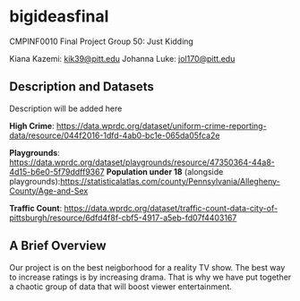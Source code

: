 # bigideasfinal
CMPINF0010 Final Project Group 50: Just Kidding

Kiana Kazemi: kik39@pitt.edu
Johanna Luke: jol170@pitt.edu
## Description and Datasets
Description will be added here

**High Crime**: https://data.wprdc.org/dataset/uniform-crime-reporting-data/resource/044f2016-1dfd-4ab0-bc1e-065da05fca2e

**Playgrounds**: https://data.wprdc.org/dataset/playgrounds/resource/47350364-44a8-4d15-b6e0-5f79ddff9367
**Population under 18** (alongside playgrounds):https://statisticalatlas.com/county/Pennsylvania/Allegheny-County/Age-and-Sex

**Traffic Count**: https://data.wprdc.org/dataset/traffic-count-data-city-of-pittsburgh/resource/6dfd4f8f-cbf5-4917-a5eb-fd07f4403167

## A Brief Overview 
Our project is on the best neigborhood for a reality TV show. The best way to increase ratings is by increasing drama. That is why we have put together a chaotic group of data that will boost viewer entertainment. 
 

